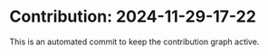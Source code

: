 # Contribution: 2024-11-29-17-22
This is an automated commit to keep the contribution graph active.
